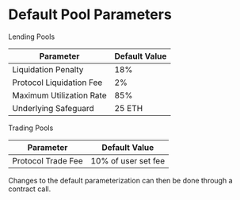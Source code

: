 # Default Pool Parameters

Lending Pools

| Parameter                | Default Value |
| ------------------------ | ------------- |
| Liquidation Penalty      | 18%           |
| Protocol Liquidation Fee | 2%            |
| Maximum Utilization Rate | 85%           |
| Underlying Safeguard     | 25 ETH        |

Trading Pools

| Parameter          | Default Value       |
| ------------------ | ------------------- |
| Protocol Trade Fee | 10% of user set fee |

Changes to the default parameterization can then be done through a contract call.&#x20;
